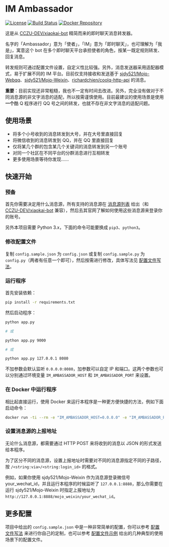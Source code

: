 # IM Ambassador

[![License](https://img.shields.io/badge/license-GPLv3-blue.svg)](https://github.com/richardchien/im-ambassador/blob/master/LICENSE)
[![Build Status](https://travis-ci.org/richardchien/im-ambassador.svg?branch=master)](https://travis-ci.org/richardchien/im-ambassador)
[![Docker Repository](https://img.shields.io/badge/docker-richardchien%2Fim--ambassador-blue.svg)](https://hub.docker.com/r/richardchien/im-ambassador/)

这是从 [CCZU-DEV/xiaokai-bot](https://github.com/CCZU-DEV/xiaokai-bot) 精简而来的即时聊天消息转发器。

名字的「Ambassador」意为「使者」，「IM」意为「即时聊天」，也可理解为「我是」，寓意这个 bot 在多个即时聊天平台承担使者的角色，按某一既定规则转发、回复消息。

转发规则可通过配置文件设置，自定义性比较强。另外，消息发送器采用适配器模式，易于扩展不同的 IM 平台。目前仅支持接收和发送基于 [sjdy521/Mojo-Webqq](https://github.com/sjdy521/Mojo-Webqq)、[sjdy521/Mojo-Weixin](https://github.com/sjdy521/Mojo-Weixin)、[richardchien/coolq-http-api](https://github.com/richardchien/coolq-http-api) 的消息。

**重要**：目前实现还非常粗糙，我也不一定有时间去改进。另外，完全没有做对于不同消息源的非文字消息的适配，所以按需谨慎使用。目前最建议的使用场景是使用**一个**酷 Q 程序进行 QQ 号之间的转发，也就不存在非文字消息的适配问题。

## 使用场景

- 将多个小号收到的消息转发到大号，并在大号里直接回复
- 将微信收到的消息转发到 QQ，并在 QQ 里直接回复
- 仅将某几个群的包含某几个关键词的消息转发到另一个账号
- 对同一个社区在不同平台的分群消息进行互相转发
- 更多使用场景等待你发现……

## 快速开始

### 预备

首先你需要决定用什么消息源，所有支持的消息源在 [消息源列表](https://cczu-dev.github.io/xiaokai-bot/#/Message_Sources) 给出（和 [CCZU-DEV/xiaokai-bot](https://github.com/CCZU-DEV/xiaokai-bot) 兼容），然后去其官网了解如何使用这些消息源来登录你的账号。

另外本项目需要 Python 3.x，下面的命令可能要换成 `pip3`、`python3`。

### 修改配置文件

复制 `config.sample.json` 为 `config.json` 或复制 `config.sample.py` 为 `config.py`（两者有任意一个即可），然后按需进行修改，具体写法见 [配置文件写法](https://github.com/richardchien/im-ambassador/wiki/%E9%85%8D%E7%BD%AE%E6%96%87%E4%BB%B6%E5%86%99%E6%B3%95)。

### 运行程序

首先安装依赖：

```sh
pip install -r requirements.txt
```

然后启动程序：

```sh
python app.py

# 或

python app.py 9000

# 或

python app.py 127.0.0.1 8080
```

不加参数会默认监听 `0.0.0.0:8080`，加参数可以自定 IP 和端口。这两个参数也可以分别通过环境变量 `IM_AMBASSADOR_HOST` 和 `IM_AMBASSADOR_PORT` 来设置。

### 在 Docker 中运行程序

相比起直接运行，使用 Docker 来运行本程序是一种更方便快捷的方法，例如下面启动命令：

```sh
docker run -ti --rm -e "IM_AMBASSADOR_HOST=0.0.0.0" -e "IM_AMBASSADOR_PORT=9000" -v config.json:config.json --name my-im-ambassador richardchien/im-ambassador
```

### 设置消息源的上报地址

无论什么消息源，都需要通过 HTTP POST 来将收到的消息以 JSON 的形式发送给本程序。

为了区分不同的消息源，设置上报地址时需要对不同的消息源指定不同的子路径，按 `/<string:via>/<string:login_id>` 的格式。

例如，如果你使用 sjdy521/Mojo-Weixin 作为消息源登录微信号 your_wechat_id，并且运行本程序的时候监听了 `127.0.0.1:8888`，那么你需要在运行 sjdy521/Mojo-Weixin 时指定上报地址为 `http://127.0.0.1:8888/mojo_weixin/your_wechat_id`。

## 更多配置

项目中给出的 `config.sample.json` 中是一种非常简单的配置，你可以参考 [配置文件写法](https://github.com/richardchien/im-ambassador/wiki/%E9%85%8D%E7%BD%AE%E6%96%87%E4%BB%B6%E5%86%99%E6%B3%95) 来进行你自己的定制，也可以参考 [配置文件示例](https://github.com/richardchien/im-ambassador/wiki/%E9%85%8D%E7%BD%AE%E6%96%87%E4%BB%B6%E7%A4%BA%E4%BE%8B) 给出的几种典型的使用场景下的配置文件。
